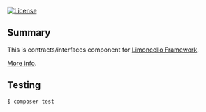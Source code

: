 [![License](https://img.shields.io/github/license/limoncello-php/framework.svg)](https://packagist.org/packages/limoncello-php/framework)

## Summary

This is contracts/interfaces component for [Limoncello Framework](https://github.com/limoncello-php/framework).

[More info](https://github.com/limoncello-php/framework).

## Testing

```bash
$ composer test
```
